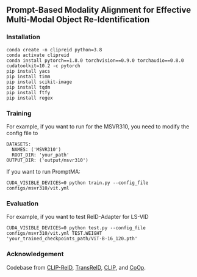 ## Prompt-Based Modality Alignment for Effective Multi-Modal Object Re-Identification
### Installation

```
conda create -n clipreid python=3.8
conda activate clipreid
conda install pytorch==1.8.0 torchvision==0.9.0 torchaudio==0.8.0 cudatoolkit=10.2 -c pytorch
pip install yacs
pip install timm
pip install scikit-image
pip install tqdm
pip install ftfy
pip install regex
```

### Training

For example, if you want to run for the MSVR310, you need to modify the config file to

```
DATASETS:
  NAMES: ('MSVR310')
  ROOT_DIR: 'your_path'
OUTPUT_DIR: ('output/msvr310')
```

If you want to run PromptMA:

```
CUDA_VISIBLE_DEVICES=0 python train.py --config_file configs/msvr310/vit.yml
```

### Evaluation

For example, if you want to test ReID-Adapter for LS-VID

```
CUDA_VISIBLE_DEVICES=0 python test.py --config_file configs/msvr310/vit.yml TEST.WEIGHT 'your_trained_checkpoints_path/ViT-B-16_120.pth'
```

### Acknowledgement

Codebase from [CLIP-ReID](https://github.com/Syliz517/CLIP-ReID), [TransReID](https://github.com/damo-cv/TransReID), [CLIP](https://github.com/openai/CLIP), and [CoOp](https://github.com/KaiyangZhou/CoOp).

